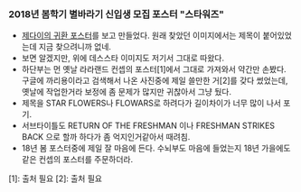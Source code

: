### 2018년 봄학기 별바라기 신입생 모집 포스터 "스타워즈"
- [제다이의 귀환 포스터](https://www.google.com/url?sa=i&source=images&cd=&cad=rja&uact=8&ved=2ahUKEwjkqba5z_HeAhWKvbwKHenIDQYQjhx6BAgBEAM&url=https%3A%2F%2Fco.pinterest.com%2Fpin%2F639863059532399148%2F&psig=AOvVaw1G4NQ6zipwdhljA-wWx4mv&ust=1543306654910293)를 보고 만들었다. 원래 찾았던 이미지에서는 제목이 붙어있었는데 지금 찾으려니까 없네. 
- 보면 알겠지만, 위에 데스스타 이미지도 저기서 그대로 따왔다.
- 하단부는 먼 옛날 라라랜드 컨셉의 포스터[1]에서 그대로 가져와서 약간만 손봤다. 구글에 까리용이라고 검색해서 나온 사진중에 제일 쓸만한 거[2]를 갖다 썼었는데, 옛날에 작업한거라 보정에 좀 문제가 많지만 귀찮아서 그냥 뒀다.
- 제목을 STAR FLOWERS나 FLOWARS로 하려다가 길이차이가 너무 많이 나서 포기.
- 서브타이틀도 RETURN OF THE FRESHMAN 이나 FRESHMAN STRIKES BACK 으로 할까 하다가 좀 억지인거같아서  때려침.
- 18년 봄 포스터중에 제일 잘 마음에 든다. 수뇌부도 마음에 들었는지 18년 가을에도 같은 컨셉의 포스터를 주문하더라.


[1]: 출처 필요
[2]: 출처 필요 